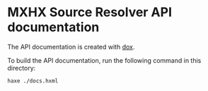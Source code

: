 # MXHX Source Resolver API documentation

The API documentation is created with [dox](https://github.com/HaxeFoundation/dox).

To build the API documentation, run the following command in this directory:

```sh
haxe ./docs.hxml
```
